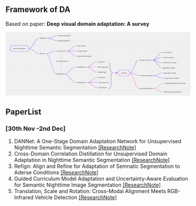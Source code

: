 ## Framework of DA

Based on paper: **Deep visual domain adaptation: A survey**

![image](../Image/DA-Framework.png)

## PaperList 
### [30th Nov -2nd Dec]
1. DANNet: A One-Stage Domain Adaptation Network for Unsupervised Nighttime Semantic Segmentation [[ResearchNote]](https://github.com/chenyucheng0221/Nighttime-UDA/blob/main/ResearchNote/DANNet.md)
2. Cross-Domain Correlation Distillation for Unsupervised Domain Adaptation in Nighttime Semantic Segmentation [[ResearchNote]]()
3. Refign: Align and Refine for Adaptation of Semnatic Segmentation to Aderse Conditions [[ResearchNote]]()
4. Guided Curriculum Model Adaptation and Uncertainty-Aware Evaluation for Semantic Nighttime Image Segmentation [[ResearchNote]]()
5. Translation, Scale and Rotation: Cross-Modal Alignment Meets RGB-Infrared Vehicle Detection [[ResearchNote]]()
